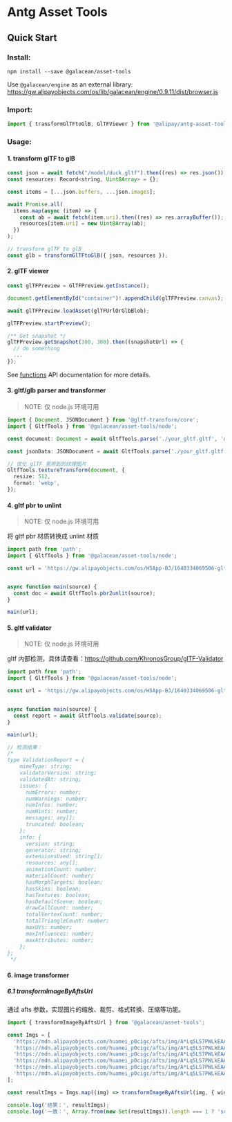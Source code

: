 # Antg Asset Tools

## Quick Start

### Install:

```shell
npm install --save @galacean/asset-tools
```

Use `@galacean/engine` as an external library: https://gw.alipayobjects.com/os/lib/galacean/engine/0.9.11/dist/browser.js

### Import:

```javascript
import { transformGlTFtoGlB, GlTFViewer } from '@alipay/antg-asset-tools';
```

### Usage:

#### 1. transform glTF to glB

```javascript
const json = await fetch("/model/duck.gltf").then((res) => res.json());
const resources: Record<string, Uint8Array> = {};

const items = [...json.buffers, ...json.images];

await Promise.all(
  items.map(async (item) => {
    const ab = await fetch(item.uri).then((res) => res.arrayBuffer());
    resources[item.uri] = new Uint8Array(ab);
  })
);

// transform glTF to glB
const glb = transformGlTFtoGlB({ json, resources });
```

#### 2. glTF viewer

```javascript
const glTFPreview = GlTFPreview.getInstance();

document.getElementById("container")!.appendChild(glTFPreview.canvas);

await glTFPreview.loadAsset(glTFUrlOrGlbBlob);

glTFPreview.startPreview();

/** Get snapshot */
glTFPreview.getSnapshot(300, 300).then((snapshotUrl) => {
  // do something
  ...
});
```

See [functions](./docs/classes/GlTFPreview.md) API documentation for more details.

#### 3. gltf/glb parser and transformer

> NOTE: 仅 node.js 环境可用

```typescript
import { Document, JSONDocument } from '@gltf-transform/core';
import { GltfTools } from '@galacean/asset-tools/node';

const document: Document = await GltfTools.parse('./your_gltf.gltf', 'document');

const jsonData: JSONDocument = await GltfTools.parse('./your_gltf.gltf', 'json');

// 优化 glTF 里用到的纹理图片
GltfTools.textureTransform(document, {
  resize: 512,
  format: 'webp',
});
```

#### 4. gltf pbr to unlint

> NOTE: 仅 node.js 环境可用

将 gltf pbr 材质转换成 unlint 材质

```typescript
import path from 'path';
import { GltfTools } from '@galacean/asset-tools/node';

const url = 'https://gw.alipayobjects.com/os/H5App-BJ/1640334069506-gltf/scene.gltf';


async function main(source) {
  const doc = await GltfTools.pbr2unlit(source);
}

main(url);
```

#### 5. gltf validator

> NOTE: 仅 node.js 环境可用

gltf 内部检测，具体请查看：https://github.com/KhronosGroup/glTF-Validator

```typescript
import path from 'path';
import { GltfTools } from '@galacean/asset-tools/node';

const url = 'https://gw.alipayobjects.com/os/H5App-BJ/1640334069506-gltf/scene.gltf';


async function main(source) {
  const report = await GltfTools.validate(source);
}

main(url);

// 检测结果：
/*
type ValidationReport = {
	mimeType: string;
	validatorVersion: string;
	validatedAt: string;
	issues: {
	  numErrors: number;
	  numWarnings: number;
	  numInfos: number;
	  numHints: number;
	  messages: any[];
	  truncated: boolean;
	};
	info: {
	  version: string;
	  generator: string;
	  extensionsUsed: string[];
	  resources: any[];
	  animationCount: number;
	  materialCount: number;
	  hasMorphTargets: boolean;
	  hasSkins: boolean;
	  hasTextures: boolean;
	  hasDefaultScene: boolean;
	  drawCallCount: number;
	  totalVertexCount: number;
	  totalTriangleCount: number;
	  maxUVs: number;
	  maxInfluences: number;
	  maxAttributes: number;
	};
}; 
 */
```


#### 6. image transformer

##### 6.1 transformImageByAftsUrl

通过 afts 参数，实现图片的缩放、裁剪、格式转换、压缩等功能。

```typescript
import { transformImageByAftsUrl } from '@galacean/asset-tools';

const Imgs = [
  'https://mdn.alipayobjects.com/huamei_p0cigc/afts/img/A*Lq5LS7PWLkEAAAAAAAAAAAAADoB5AQ',
  'https://mdn.alipayobjects.com/huamei_p0cigc/afts/img/A*Lq5LS7PWLkEAAAAAAAAAAAAADoB5AQ/aaa/bbb/ccc.png',
  'https://mdn.alipayobjects.com/huamei_p0cigc/afts/img/A*Lq5LS7PWLkEAAAAAAAAAAAAADoB5AQ/original',
  'https://mdn.alipayobjects.com/huamei_p0cigc/afts/img/A*Lq5LS7PWLkEAAAAAAAAAAAAADoB5AQ/200w_200h',
  'https://mdn.alipayobjects.com/huamei_p0cigc/afts/img/A*Lq5LS7PWLkEAAAAAAAAAAAAADoB5AQ/200w_200h.web',
  'https://mdn.alipayobjects.com/huamei_p0cigc/afts/img/A*Lq5LS7PWLkEAAAAAAAAAAAAADoB5AQ/200w_200h.ccc.web',
];

const resultImgs = Imgs.map((img) => transformImageByAftsUrl(img, { width: 100, height: 100, quality: 80, mode: 'contain' }));

console.log('结果：', resultImgs);
console.log('一致：', Array.from(new Set(resultImgs)).length === 1 ? 'success' : 'fail')
```
